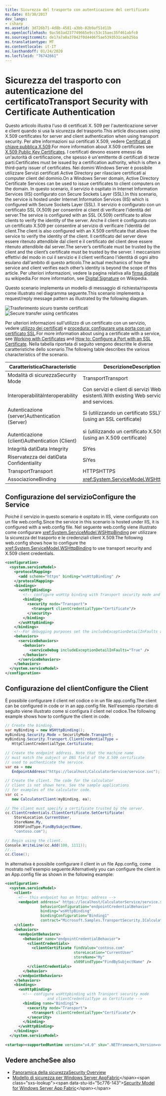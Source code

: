 ```yaml
---
title: Sicurezza del trasporto con autenticazione del certificato
ms.date: 03/30/2017
dev_langs:
- csharp
ms.assetid: 3d726b71-4d8b-4581-a3bb-02b9af51d11b
ms.openlocfilehash: 9ac563ad237749665e9cc53c15aec35f461abfc0
ms.sourcegitcommit: de17a7a0a37042f0d4406f5ae5393531caeb25ba
ms.translationtype: MT
ms.contentlocale: it-IT
ms.lasthandoff: 01/24/2020
ms.locfileid: "76742661"
---
```

# <a name="transport-security-with-certificate-authentication"></a><span data-ttu-id="5c776-102">Sicurezza del trasporto con autenticazione del certificato</span><span class="sxs-lookup"><span data-stu-id="5c776-102">Transport Security with Certificate Authentication</span></span>

<span data-ttu-id="5c776-103">Questo articolo illustra l'uso di certificati X. 509 per l'autenticazione server e client quando si usa la sicurezza del trasporto.</span><span class="sxs-lookup"><span data-stu-id="5c776-103">This article discusses using X.509 certificates for server and client authentication when using transport security.</span></span> <span data-ttu-id="5c776-104">Per altre informazioni sui certificati X.509, vedere [Certificati di chiave pubblica X.509](/windows/desktop/SecCertEnroll/about-x-509-public-key-certificates).</span><span class="sxs-lookup"><span data-stu-id="5c776-104">For more information about X.509 certificates see [X.509 Public Key Certificates](/windows/desktop/SecCertEnroll/about-x-509-public-key-certificates).</span></span> <span data-ttu-id="5c776-105">I certificati devono essere emessi da un'autorità di certificazione, che spesso è un'emittente di certificati di terze parti.</span><span class="sxs-lookup"><span data-stu-id="5c776-105">Certificates must be issued by a certification authority, which is often a third-party issuer of certificates.</span></span> <span data-ttu-id="5c776-106">Nei domini Windows Server è possibile utilizzare Servizi certificati Active Directory per rilasciare certificati ai computer client del dominio.</span><span class="sxs-lookup"><span data-stu-id="5c776-106">On a Windows Server domain, Active Directory Certificate Services can be used to issue certificates to client computers on the domain.</span></span> <span data-ttu-id="5c776-107">In questo scenario, il servizio è ospitato in Internet Information Services (IIS) configurato con Secure Sockets Layer (SSL).</span><span class="sxs-lookup"><span data-stu-id="5c776-107">In this scenario, the service is hosted under Internet Information Services (IIS) which is configured with Secure Sockets Layer (SSL).</span></span> <span data-ttu-id="5c776-108">Il servizio è configurato con un certificato SSL (X.509) per consentire ai client di verificare l'identità del server.</span><span class="sxs-lookup"><span data-stu-id="5c776-108">The service is configured with an SSL (X.509) certificate to allow clients to verify the identity of the server.</span></span> <span data-ttu-id="5c776-109">Anche il client è configurato con un certificato X.509 per consentire al servizio di verificare l'identità del client.</span><span class="sxs-lookup"><span data-stu-id="5c776-109">The client is also configured with an X.509 certificate that allows the service to verify the identity of the client.</span></span> <span data-ttu-id="5c776-110">Il certificato del server deve essere ritenuto attendibile dal client e il certificato del client deve essere ritenuto attendibile dal server.</span><span class="sxs-lookup"><span data-stu-id="5c776-110">The server’s certificate must be trusted by the client and the client’s certificate must be trusted by the server.</span></span> <span data-ttu-id="5c776-111">I meccanismi effettivi del modo in cui il servizio e il client verificano l'identità di ogni altro esulano dall'ambito di questo articolo.</span><span class="sxs-lookup"><span data-stu-id="5c776-111">The actual mechanics of how the service and client verifies each other’s identity is beyond the scope of this article.</span></span> <span data-ttu-id="5c776-112">Per ulteriori informazioni, vedere la pagina relativa alla [firma digitale](https://en.wikipedia.org/wiki/Digital_signature) su wikipedia.</span><span class="sxs-lookup"><span data-stu-id="5c776-112">For more information, see [Digital Signature](https://en.wikipedia.org/wiki/Digital_signature) on Wikipedia.</span></span>
  
 <span data-ttu-id="5c776-113">Questo scenario implementa un modello di messaggio di richiesta/risposta come illustrato nel diagramma seguente.</span><span class="sxs-lookup"><span data-stu-id="5c776-113">This scenario implements a request/reply message pattern as illustrated by the following diagram.</span></span>  
  
 <span data-ttu-id="5c776-114">![Trasferimento sicuro tramite certificati](../../../../docs/framework/wcf/feature-details/media/8f7b8968-899f-4538-a9e8-0eaa872a291c.gif "8f7b8968-899F-4538-a9e8-0eaa872a291c")</span><span class="sxs-lookup"><span data-stu-id="5c776-114">![Secure transfer using certificates](../../../../docs/framework/wcf/feature-details/media/8f7b8968-899f-4538-a9e8-0eaa872a291c.gif "8f7b8968-899f-4538-a9e8-0eaa872a291c")</span></span>  
  
 <span data-ttu-id="5c776-115">Per ulteriori informazioni sull'utilizzo di un certificato con un servizio, vedere [utilizzo dei certificati](../../../../docs/framework/wcf/feature-details/working-with-certificates.md) e [procedura: configurare una porta con un certificato SSL](../../../../docs/framework/wcf/feature-details/how-to-configure-a-port-with-an-ssl-certificate.md).</span><span class="sxs-lookup"><span data-stu-id="5c776-115">For more information about using a certificate with a service, see [Working with Certificates](../../../../docs/framework/wcf/feature-details/working-with-certificates.md) and [How to: Configure a Port with an SSL Certificate](../../../../docs/framework/wcf/feature-details/how-to-configure-a-port-with-an-ssl-certificate.md).</span></span> <span data-ttu-id="5c776-116">Nella tabella riportata di seguito vengono descritte le diverse caratteristiche dello scenario.</span><span class="sxs-lookup"><span data-stu-id="5c776-116">The following table describes the various characteristics of the scenario.</span></span>  
  
|<span data-ttu-id="5c776-117">Caratteristica</span><span class="sxs-lookup"><span data-stu-id="5c776-117">Characteristic</span></span>|<span data-ttu-id="5c776-118">Descrizione</span><span class="sxs-lookup"><span data-stu-id="5c776-118">Description</span></span>|  
|--------------------|-----------------|  
|<span data-ttu-id="5c776-119">Modalità di sicurezza</span><span class="sxs-lookup"><span data-stu-id="5c776-119">Security Mode</span></span>|<span data-ttu-id="5c776-120">Transport</span><span class="sxs-lookup"><span data-stu-id="5c776-120">Transport</span></span>|  
|<span data-ttu-id="5c776-121">Interoperabilità</span><span class="sxs-lookup"><span data-stu-id="5c776-121">Interoperability</span></span>|<span data-ttu-id="5c776-122">Con servizi e client di servizi Web esistenti.</span><span class="sxs-lookup"><span data-stu-id="5c776-122">With existing Web service clients and services.</span></span>|  
|<span data-ttu-id="5c776-123">Autenticazione (server)</span><span class="sxs-lookup"><span data-stu-id="5c776-123">Authentication (Server)</span></span><br /><br /> <span data-ttu-id="5c776-124">Autenticazione (client)</span><span class="sxs-lookup"><span data-stu-id="5c776-124">Authentication (Client)</span></span>|<span data-ttu-id="5c776-125">Sì (utilizzando un certificato SSL)</span><span class="sxs-lookup"><span data-stu-id="5c776-125">Yes (using an SSL certificate)</span></span><br /><br /> <span data-ttu-id="5c776-126">sì (utilizzando un certificato X.509)</span><span class="sxs-lookup"><span data-stu-id="5c776-126">Yes (using an X.509 certificate)</span></span>|  
|<span data-ttu-id="5c776-127">Integrità dati</span><span class="sxs-lookup"><span data-stu-id="5c776-127">Data Integrity</span></span>|<span data-ttu-id="5c776-128">Sì</span><span class="sxs-lookup"><span data-stu-id="5c776-128">Yes</span></span>|  
|<span data-ttu-id="5c776-129">Riservatezza dei dati</span><span class="sxs-lookup"><span data-stu-id="5c776-129">Data Confidentiality</span></span>|<span data-ttu-id="5c776-130">Sì</span><span class="sxs-lookup"><span data-stu-id="5c776-130">Yes</span></span>|  
|<span data-ttu-id="5c776-131">Transport</span><span class="sxs-lookup"><span data-stu-id="5c776-131">Transport</span></span>|<span data-ttu-id="5c776-132">HTTPS</span><span class="sxs-lookup"><span data-stu-id="5c776-132">HTTPS</span></span>|  
|<span data-ttu-id="5c776-133">Associazione</span><span class="sxs-lookup"><span data-stu-id="5c776-133">Binding</span></span>|<xref:System.ServiceModel.WSHttpBinding>|  
  
## <a name="configure-the-service"></a><span data-ttu-id="5c776-134">Configurazione del servizio</span><span class="sxs-lookup"><span data-stu-id="5c776-134">Configure the Service</span></span>  
 <span data-ttu-id="5c776-135">Poiché il servizio in questo scenario è ospitato in IIS, viene configurato con un file web.config.</span><span class="sxs-lookup"><span data-stu-id="5c776-135">Since the service in this scenario is hosted under IIS, it is configured with a web.config file.</span></span> <span data-ttu-id="5c776-136">Nel seguente web.config viene illustrato come configurare <xref:System.ServiceModel.WSHttpBinding> per utilizzare la sicurezza del trasporto e le credenziali client X.509.</span><span class="sxs-lookup"><span data-stu-id="5c776-136">The following web.config shows how to configure the <xref:System.ServiceModel.WSHttpBinding> to use transport security and X.509 client credentials.</span></span>  
  
```xml  
<configuration>  
  <system.serviceModel>  
    <protocolMapping>  
      <add scheme="https" binding="wsHttpBinding" />  
    </protocolMapping>  
    <bindings>  
      <wsHttpBinding>  
        <!-- configure wsHttp binding with Transport security mode and clientCredentialType as Certificate -->  
        <binding>  
          <security mode="Transport">  
            <transport clientCredentialType="Certificate"/>              
          </security>  
        </binding>  
      </wsHttpBinding>  
    </bindings>  
    <!--For debugging purposes set the includeExceptionDetailInFaults attribute to true-->  
    <behaviors>  
      <serviceBehaviors>  
        <behavior>            
           <serviceDebug includeExceptionDetailInFaults="True" />  
        </behavior>  
      </serviceBehaviors>  
    </behaviors>  
  </system.serviceModel>  
</configuration>  
```  
  
## <a name="configure-the-client"></a><span data-ttu-id="5c776-137">Configurazione del client</span><span class="sxs-lookup"><span data-stu-id="5c776-137">Configure the Client</span></span>  
 <span data-ttu-id="5c776-138">È possibile configurare il client nel codice o in un file app.config.</span><span class="sxs-lookup"><span data-stu-id="5c776-138">The client can be configured in code or in an app.config file.</span></span> <span data-ttu-id="5c776-139">Nell'esempio riportato di seguito viene illustrato come si configura il client nel codice.</span><span class="sxs-lookup"><span data-stu-id="5c776-139">The following example shows how to configure the client in code.</span></span>  
  
```csharp
// Create the binding.  
var myBinding = new WSHttpBinding();  
myBinding.Security.Mode = SecurityMode.Transport;  
myBinding.Security.Transport.ClientCredentialType =  
   HttpClientCredentialType.Certificate;  
  
// Create the endpoint address. Note that the machine name   
// must match the subject or DNS field of the X.509 certificate  
// used to authenticate the service.   
var ea = new  
   EndpointAddress("https://localhost/CalculatorService/service.svc");  
  
// Create the client. The code for the calculator   
// client is not shown here. See the sample applications  
// for examples of the calculator code.  
var cc =  
   new CalculatorClient(myBinding, ea);  
  
// The client must specify a certificate trusted by the server.  
cc.ClientCredentials.ClientCertificate.SetCertificate(  
    StoreLocation.CurrentUser,  
    StoreName.My,  
    X509FindType.FindBySubjectName,  
    "contoso.com");  
  
// Begin using the client.  
Console.WriteLine(cc.Add(100, 1111));  
//...  
cc.Close();  
```  
  
 <span data-ttu-id="5c776-140">In alternativa è possibile configurare il client in un file App.config, come mostrato nell'esempio seguente:</span><span class="sxs-lookup"><span data-stu-id="5c776-140">Alternatively you can configure the client in an App.config file as shown in the following example:</span></span>  
  
```xml  
<configuration>  
  <system.serviceModel>  
    <client>  
      <!-- this endpoint has an https: address -->  
      <endpoint address=" https://localhost/CalculatorService/service.svc "   
                behaviorConfiguration="endpointCredentialBehavior"  
                binding="wsHttpBinding"   
                bindingConfiguration="Binding1"   
                contract="Microsoft.Samples.TransportSecurity.ICalculator"/>  
    </client>  
    <behaviors>  
      <endpointBehaviors>  
        <behavior name="endpointCredentialBehavior">  
          <clientCredentials>  
            <clientCertificate findValue="contoso.com"  
                               storeLocation="CurrentUser"  
                               storeName="My"  
                               x509FindType="FindBySubjectName" />  
          </clientCredentials>  
        </behavior>  
      </endpointBehaviors>  
    </behaviors>  
    <bindings>  
      <wsHttpBinding>  
        <!-- configure wsHttpbinding with Transport security mode  
                   and clientCredentialType as Certificate -->  
        <binding name="Binding1">  
          <security mode="Transport">  
            <transport clientCredentialType="Certificate"/>  
          </security>  
        </binding>  
      </wsHttpBinding>  
    </bindings>  
  </system.serviceModel>  
  
<startup><supportedRuntime version="v4.0" sku=".NETFramework,Version=v4.0"/></startup></configuration>  
```  
  
## <a name="see-also"></a><span data-ttu-id="5c776-141">Vedere anche</span><span class="sxs-lookup"><span data-stu-id="5c776-141">See also</span></span>

- [<span data-ttu-id="5c776-142">Panoramica della sicurezza</span><span class="sxs-lookup"><span data-stu-id="5c776-142">Security Overview</span></span>](../../../../docs/framework/wcf/feature-details/security-overview.md)
- <span data-ttu-id="5c776-143">[Modello di sicurezza per Windows Server AppFabric](https://docs.microsoft.com/previous-versions/appfabric/ee677202(v=azure.10))</span><span class="sxs-lookup"><span data-stu-id="5c776-143">[Security Model for Windows Server App Fabric](https://docs.microsoft.com/previous-versions/appfabric/ee677202(v=azure.10))</span></span>
